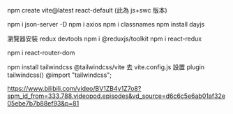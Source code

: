 npm create vite@latest react-default  (此為 js+swc 版本)

npm i json-server -D
npm i axios
npm i classnames
npm install dayjs

瀏覽器安裝 redux devtools
npm i @reduxjs/toolkit
npm i react-redux

npm i react-router-dom

npm install tailwindcss @tailwindcss/vite
去 vite.config.js 設置 plugin tailwindcss()
@import "tailwindcss";

https://www.bilibili.com/video/BV1ZB4y1Z7o8?spm_id_from=333.788.videopod.episodes&vd_source=d6c6c5e6ab01af32e05ebe7b7b88ef93&p=81



           